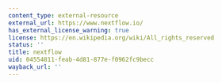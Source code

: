 ```yaml
---
content_type: external-resource
external_url: https://www.nextflow.io/
has_external_license_warning: true
license: https://en.wikipedia.org/wiki/All_rights_reserved
status: ''
title: nextflow
uid: 04554811-feab-4d81-877e-f0962fc9becc
wayback_url: ''
---
```

